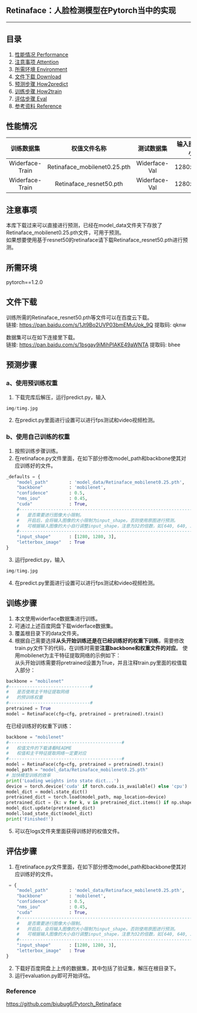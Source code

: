 ## Retinaface：人脸检测模型在Pytorch当中的实现
---

## 目录
1. [性能情况 Performance](#性能情况)
2. [注意事项 Attention](#注意事项)
3. [所需环境 Environment](#所需环境)
4. [文件下载 Download](#文件下载)
5. [预测步骤 How2predict](#预测步骤)
6. [训练步骤 How2train](#训练步骤)
7. [评估步骤 Eval](#评估步骤)
7. [参考资料 Reference](#Reference)

## 性能情况
| 训练数据集 | 权值文件名称 | 测试数据集 | 输入图片大小 | Easy | Medium | Hard |
| :-----: | :-----: | :------: | :------: | :------: | :-----: | :-----: |
| Widerface-Train | Retinaface_mobilenet0.25.pth | Widerface-Val | 1280x1280 | 89.76% | 86.96% | 74.69% |
| Widerface-Train | Retinaface_resnet50.pth | Widerface-Val | 1280x1280 | 94.72% | 93.13% | 84.48% |

## 注意事项
本库下载过来可以直接进行预测，已经在model_data文件夹下存放了Retinaface_mobilenet0.25.pth文件，可用于预测。  
如果想要使用基于resnet50的retinaface请下载Retinaface_resnet50.pth进行预测。  

## 所需环境
pytorch==1.2.0

## 文件下载
训练所需的Retinaface_resnet50.pth等文件可以在百度云下载。    
链接: https://pan.baidu.com/s/1Jt9Bo2UVP03bmEMuUpk_9Q 提取码: qknw     

数据集可以在如下连接里下载。      
链接: https://pan.baidu.com/s/1bsgay9iMihPlAKE49aWNTA 提取码: bhee    

## 预测步骤
### a、使用预训练权重
1. 下载完库后解压，运行predict.py，输入  
```python
img/timg.jpg
```  
2. 在predict.py里面进行设置可以进行fps测试和video视频检测。  
### b、使用自己训练的权重
1. 按照训练步骤训练。  
2. 在retinaface.py文件里面，在如下部分修改model_path和backbone使其对应训练好的文件。  
```python
_defaults = {
    "model_path"        : 'model_data/Retinaface_mobilenet0.25.pth',
    "backbone"          : 'mobilenet',
    "confidence"        : 0.5,
    "nms_iou"           : 0.45,
    "cuda"              : True,
    #----------------------------------------------------------------------#
    #   是否需要进行图像大小限制。
    #   开启后，会将输入图像的大小限制为input_shape。否则使用原图进行预测。
    #   可根据输入图像的大小自行调整input_shape，注意为32的倍数，如[640, 640, 3]
    #----------------------------------------------------------------------#
    "input_shape"       : [1280, 1280, 3],
    "letterbox_image"   : True
}
```
3. 运行predict.py，输入  
```python
img/timg.jpg
```  
4. 在predict.py里面进行设置可以进行fps测试和video视频检测。  

## 训练步骤
1. 本文使用widerface数据集进行训练。  
2. 可通过上述百度网盘下载widerface数据集。  
3. 覆盖根目录下的data文件夹。  
4. 根据自己需要选择**从头开始训练还是在已经训练好的权重下训练**，需要修改train.py文件下的代码，在训练时需要**注意backbone和权重文件的对应**。
使用mobilenet为主干特征提取网络的示例如下：   
从头开始训练需要将pretrained设置为True，并且注释train.py里面的权值载入部分：    
```python
backbone = "mobilenet"
#-------------------------------#
#   是否使用主干特征提取网络
#   的预训练权重
#-------------------------------#
pretrained = True
model = RetinaFace(cfg=cfg, pretrained = pretrained).train()
```
在已经训练好的权重下训练：   
```python
backbone = "mobilenet"
#-------------------------------------------#
#   权值文件的下载请看README
#   权值和主干特征提取网络一定要对应
#-------------------------------------------#
model = RetinaFace(cfg=cfg, pretrained = pretrained).train()
model_path = "model_data/Retinaface_mobilenet0.25.pth"
# 加快模型训练的效率
print('Loading weights into state dict...')
device = torch.device('cuda' if torch.cuda.is_available() else 'cpu')
model_dict = model.state_dict()
pretrained_dict = torch.load(model_path, map_location=device)
pretrained_dict = {k: v for k, v in pretrained_dict.items() if np.shape(model_dict[k]) ==  np.shape(v)}
model_dict.update(pretrained_dict)
model.load_state_dict(model_dict)
print('Finished!')
```
5. 可以在logs文件夹里面获得训练好的权值文件。  

## 评估步骤  
1. 在retinaface.py文件里面，在如下部分修改model_path和backbone使其对应训练好的文件。  
```python
 = {
    "model_path"        : 'model_data/Retinaface_mobilenet0.25.pth',
    "backbone"          : 'mobilenet',
    "confidence"        : 0.5,
    "nms_iou"           : 0.45,
    "cuda"              : True,
    #----------------------------------------------------------------------#
    #   是否需要进行图像大小限制。
    #   开启后，会将输入图像的大小限制为input_shape。否则使用原图进行预测。
    #   可根据输入图像的大小自行调整input_shape，注意为32的倍数，如[640, 640, 3]
    #----------------------------------------------------------------------#
    "input_shape"       : [1280, 1280, 3],
    "letterbox_image"   : True
}
```
2. 下载好百度网盘上上传的数据集，其中包括了验证集，解压在根目录下。 
3. 运行evaluation.py即可开始评估。

### Reference
https://github.com/biubug6/Pytorch_Retinaface

